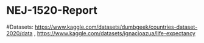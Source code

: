 # NEJ-1520-Report
#Datasets:
https://www.kaggle.com/datasets/dumbgeek/countries-dataset-2020/data
, https://www.kaggle.com/datasets/ignacioazua/life-expectancy
